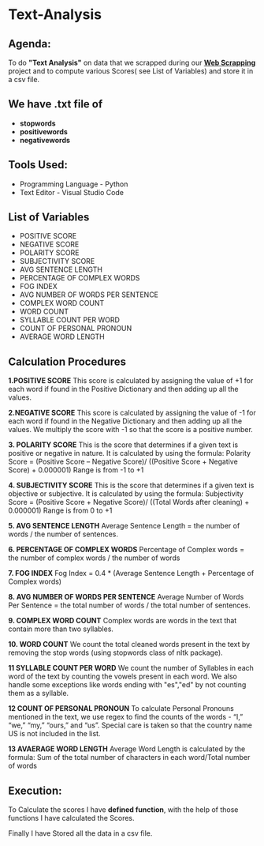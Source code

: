 # Text-Analysis
## **Agenda:**

To do **"Text Analysis"** on data that we scrapped during our **[Web Scrapping](https://github.com/chezhian0599/Web-Scrapping)** project and to compute various Scores( see List of Variables) and store it in a csv file.
## We have .txt file of 

- **stopwords** 
- **positivewords** 
- **negativewords** 

## **Tools Used:**
- Programming Language - Python
- Text Editor - Visual Studio Code

## **List of Variables**

- 	POSITIVE SCORE
- 	NEGATIVE SCORE
- 	POLARITY SCORE
- 	SUBJECTIVITY SCORE
- 	AVG SENTENCE LENGTH
- 	PERCENTAGE OF COMPLEX WORDS
- 	FOG INDEX
- 	AVG NUMBER OF WORDS PER SENTENCE
- 	COMPLEX WORD COUNT
- 	WORD COUNT
- 	SYLLABLE COUNT PER WORD
- 	COUNT OF PERSONAL PRONOUN
- 	AVERAGE WORD LENGTH




## **Calculation Procedures**

**1.POSITIVE SCORE**
This score is calculated by assigning the value of +1 for each word if found in the Positive Dictionary and then adding up all the values.

**2.NEGATIVE SCORE**
This score is calculated by assigning the value of -1 for each word if found in the Negative Dictionary and then adding up all the values. We multiply the score with -1 so that the score is a positive number.

**3.	POLARITY SCORE**
This is the score that determines if a given text is positive or negative in nature. It is calculated by using the formula: 
Polarity Score = (Positive Score – Negative Score)/ ((Positive Score + Negative Score) + 0.000001)
Range is from -1 to +1

**4.	SUBJECTIVITY SCORE**
This is the score that determines if a given text is objective or subjective. It is calculated by using the formula: 
Subjectivity Score = (Positive Score + Negative Score)/ ((Total Words after cleaning) + 0.000001)
Range is from 0 to +1

**5.	AVG SENTENCE LENGTH**
Average Sentence Length = the number of words / the number of sentences.

**6.	PERCENTAGE OF COMPLEX WORDS**
Percentage of Complex words = the number of complex words / the number of words 

**7.	FOG INDEX**
Fog Index = 0.4 * (Average Sentence Length + Percentage of Complex words)

**8.	AVG NUMBER OF WORDS PER SENTENCE**
Average Number of Words Per Sentence = the total number of words / the total number of sentences.

**9.	COMPLEX WORD COUNT**
Complex words are words in the text that contain more than two syllables.

**10.	WORD COUNT**
We count the total cleaned words present in the text by 
	removing the stop words (using stopwords class of nltk package).
	
**11    SYLLABLE COUNT PER WORD**
We count the number of Syllables in each word of the text by counting the vowels present in each word. We also handle some exceptions like words ending with "es","ed" by not counting them as a syllable.

**12 COUNT OF PERSONAL PRONOUN**
To calculate Personal Pronouns mentioned in the text, we use regex to find the counts of the words - “I,” “we,” “my,” “ours,” and “us”. Special care is taken so that the country name US is not included in the list.

**13 AVAERAGE WORD LENGTH**
Average Word Length is calculated by the formula:
Sum of the total number of characters in each word/Total number of words



	
	
## **Execution:**
To Calculate the scores I have **defined function**, with the help of those functions I have calculated the Scores.

Finally I have Stored all the data in a csv file.
  
